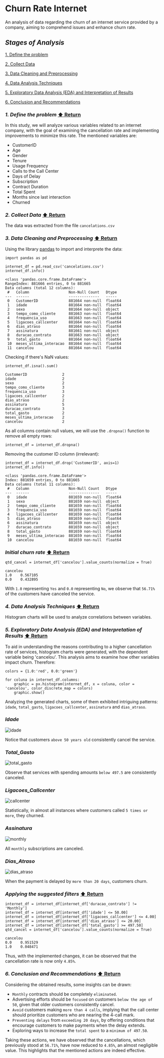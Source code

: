 # Churn Rate Internet
An analysis of data regarding the churn of an internet service provided by a company, aiming to comprehend issues and enhance churn rate.

## _Stages of Analysis_
[1. Define the problem](https://github.com/JPedroPy/Churn_Rate_Internet/blob/main/ReadMe.md#1-define-the-problem-%EF%B8%8F-return)

[2. Collect Data](https://github.com/JPedroPy/Churn_Rate_Internet/blob/main/ReadMe.md#2-collect-data-%EF%B8%8F-return)

[3. Data Cleaning and Preprocessing](https://github.com/JPedroPy/Churn_Rate_Internet/blob/main/ReadMe.md#3-data-cleaning-and-preprocessing-%EF%B8%8F-return)

[4. Data Analysis Techniques](https://github.com/JPedroPy/Churn_Rate_Internet/blob/main/ReadMe.md#4-data-analysis-techniques-%EF%B8%8F-return)

[5. Exploratory Data Analysis (EDA) and Interpretation of Results](https://github.com/JPedroPy/Churn_Rate_Internet/blob/main/ReadMe.md#5-exploratory-data-analysis-eda-and-interpretation-of-results-%EF%B8%8F-return)

[6. Conclusion and Recommendations](https://github.com/JPedroPy/Churn_Rate_Internet/blob/main/ReadMe.md#6-conclusion-and-recommendations-%EF%B8%8F-return)

### _1. Define the problem_ [⬆️ Return](https://github.com/JPedroPy/Churn_Rate_Internet/blob/main/ReadMe.md#stages-of-analysis)
In this study, we will analyze various variables related to an internet company, with the goal of examining the cancellation rate and implementing improvements to minimize this rate. The mentioned variables are:

- CustomerID
- Age
- Gender
- Tenure
- Usage Frequency
- Calls to the Call Center
- Days of Delay
- Subscription
- Contract Duration
- Total Spent
- Months since last interaction
- Churned

### _2. Collect Data_ [⬆️ Return](https://github.com/JPedroPy/Churn_Rate_Internet/blob/main/ReadMe.md#stages-of-analysis)
The data was extracted from the file `cancelations.csv`

### _3. Data Cleaning and Preprocessing_ [⬆️ Return](https://github.com/JPedroPy/Churn_Rate_Internet/blob/main/ReadMe.md#stages-of-analysis)
Using the library [pandas](https://pandas.pydata.org/docs/) to import and interprete the data:

    import pandas as pd
    
    internet_df = pd.read_csv('cancelations.csv')
    internet_df.info()
    
    <class 'pandas.core.frame.DataFrame'>
    RangeIndex: 881666 entries, 0 to 881665
    Data columns (total 12 columns):
     #   Column                  Non-Null Count   Dtype  
    ---  ------                  --------------   -----  
     0   CustomerID              881664 non-null  float64
     1   idade                   881664 non-null  float64
     2   sexo                    881664 non-null  object 
     3   tempo_como_cliente      881663 non-null  float64
     4   frequencia_uso          881663 non-null  float64
     5   ligacoes_callcenter     881664 non-null  float64
     6   dias_atraso             881664 non-null  float64
     7   assinatura              881661 non-null  object 
     8   duracao_contrato        881663 non-null  object 
     9   total_gasto             881664 non-null  float64
     10  meses_ultima_interacao  881664 non-null  float64
     11  cancelou                881664 non-null  float64
      
Checking if there's NaN values:

    internet_df.isna().sum()
  
    CustomerID                2
    idade                     2
    sexo                      2
    tempo_como_cliente        3
    frequencia_uso            3
    ligacoes_callcenter       2
    dias_atraso               2
    assinatura                5
    duracao_contrato          3
    total_gasto               2
    meses_ultima_interacao    2
    cancelou                  2

As all columns contain null values, we will use the `.dropna()` function to remove all empty rows:

    internet_df = internet_df.dropna()

Removing the customer ID column (irrelevant):

    internet_df = internet_df.drop('CustomerID', axis=1)
    internet_df.info()
    
    <class 'pandas.core.frame.DataFrame'>
    Index: 881659 entries, 0 to 881665
    Data columns (total 11 columns):
     #   Column                  Non-Null Count   Dtype  
    ---  ------                  --------------   -----  
     0   idade                   881659 non-null  float64
     1   sexo                    881659 non-null  object 
     2   tempo_como_cliente      881659 non-null  float64
     3   frequencia_uso          881659 non-null  float64
     4   ligacoes_callcenter     881659 non-null  float64
     5   dias_atraso             881659 non-null  float64
     6   assinatura              881659 non-null  object 
     7   duracao_contrato        881659 non-null  object 
     8   total_gasto             881659 non-null  float64
     9   meses_ultima_interacao  881659 non-null  float64
     10  cancelou                881659 non-null  float64

### _Initial churn rate_ [⬆️ Return](https://github.com/JPedroPy/Churn_Rate_Internet/blob/main/ReadMe.md#stages-of-analysis)
    qtd_cancel = internet_df['cancelou'].value_counts(normalize = True)
    
    cancelou
    1.0    0.567105
    0.0    0.432895

With `1.0` representing `Yes` and `0.0` representing `No`, we observe that `56.71%` of the customers have canceled the service.

### _4. Data Analysis Techniques_ [⬆️ Return](https://github.com/JPedroPy/Churn_Rate_Internet/blob/main/ReadMe.md#stages-of-analysis)
Histogram charts will be used to analyze correlations between variables.

### _5. Exploratory Data Analysis (EDA) and Interpretation of Results_ [⬆️ Return](https://github.com/JPedroPy/Churn_Rate_Internet/blob/main/ReadMe.md#stages-of-analysis)
To aid in understanding the reasons contributing to a higher cancellation rate of services, histogram charts were generated, with the dependent variable being 'cancelou'. This analysis aims to examine how other variables impact churn. Therefore:

    colors = {1.0:'red', 0.0:'green'}
    
    for coluna in internet_df.columns:
        graphic = px.histogram(internet_df, x = coluna, color = 'cancelou', color_discrete_map = colors)
        graphic.show()
        
Analyzing the generated charts, some of them exhibited intriguing patterns: `idade`, `total_gasto`, `ligacoes_callcenter`, `assinatura` and `dias_atraso`. 

### _Idade_
![idade](https://github.com/JPedroPy/Churn_Rate_Internet/assets/141521444/434b35c6-39d6-460a-8986-80cd2f0d0b48)

Notice that customers `above 50 years old` consistently cancel the service.

### _Total_Gasto_
![total_gasto](https://github.com/JPedroPy/Churn_Rate_Internet/assets/141521444/0d0b5dc8-0adf-4c68-9707-e6789ede2293)

Observe that services with spending amounts `below 497.5` are consistently canceled.

### _Ligacoes_Callcenter_
![callcenter](https://github.com/JPedroPy/Churn_Rate_Internet/assets/141521444/8766b304-6cb3-4d1e-950e-525ab7073e45)

Statistically, in almost all instances where customers called `5 times or more`, they churned.

### _Assinatura_
![monthly](https://github.com/JPedroPy/Churn_Rate_Internet/assets/141521444/d91912ea-5603-4b21-8e89-6ff1398003b8)

All `monthly` subscriptions are canceled.

### _Dias_Atraso_
![dias_atraso](https://github.com/JPedroPy/Churn_Rate_Internet/assets/141521444/c2de6ae4-e822-49dd-9a0b-e5e19dd13a90)

When the payment is delayed by `more than 20 days`, customers churn.

### _Applying the suggested filters_ [⬆️ Return](https://github.com/JPedroPy/Churn_Rate_Internet/blob/main/ReadMe.md#stages-of-analysis)
    internet_df = internet_df[internet_df['duracao_contrato'] != 'Monthly']
    internet_df = internet_df[internet_df['idade'] <= 50.00]
    internet_df = internet_df[internet_df['ligacoes_callcenter'] <= 4.00]
    internet_df = internet_df[internet_df['dias_atraso'] <= 20.00]
    internet_df = internet_df[internet_df['total_gasto'] >= 497.50]
    qtd_cancel = internet_df['cancelou'].value_counts(normalize = True)

    cancelou
    0.0    0.951529
    1.0    0.048471

Thus, with the implemented changes, it can be observed that the cancellation rate is now only `4.85%`.

### _6. Conclusion and Recommendations_ [⬆️ Return](https://github.com/JPedroPy/Churn_Rate_Internet/blob/main/ReadMe.md#stages-of-analysis)

Considering the obtained results, some insights can be drawn:

- `Monthly` contracts should be completely `eliminated`.
- Advertising efforts should be `focused` on customers `below the age of 50`, given that older customers consistently cancel.
- `Avoid` customers making `more than 4 calls`, implying that the call center should prioritize customers who are nearing the 4-call mark.
- `Preventing delays` from `exceeding 20 days`, by offering conditions that encourage customers to make payments when the delay extends.
- Exploring ways to increase the `total spent` to a `minimum of 497.50`.

Taking these actions, we have observed that the cancellations, which previously stood at `56.71%`, have now reduced to `4.85%`, an almost negligible value. This highlights that the mentioned actions are indeed effective.


